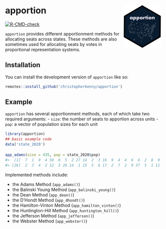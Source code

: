 
<!-- README.md is generated from README.Rmd. Please edit that file -->

# apportion <a href="https://christopherkenny.github.io/apportion/"><img src="man/figures/logo.png" align="right" height="138" /></a>

<!-- badges: start -->

[![R-CMD-check](https://github.com/christopherkenny/apportion/actions/workflows/R-CMD-check.yaml/badge.svg)](https://github.com/christopherkenny/apportion/actions/workflows/R-CMD-check.yaml)
<!-- badges: end -->

`apportion` provides different apportionment methods for allocating
seats across states. These methods are also sometimes used for
allocating seats by votes in proportional representation systems.

## Installation

You can install the development version of `apportion` like so:

``` r
remotes::install_github('christopherkenny/apportion')
```

## Example

`apportion` has several apportionment methods, each of which take two
required arguments: - `size`: the number of seats to apportion across
units - `pop`: a vector of population sizes for each unit

``` r
library(apportion)
## basic example code
data('state_2020')

app_adams(size = 435, pop = state_2020$pop)
#>  [1]  7  1  9  4 50  8  5  2 27 14  2  3 16  9  4  4  6  6  2  8  9 13  8  4  8
#> [26]  2  3  4  2 12  3 26 14  1 15  5  6 17  2  7  2  9 37  5  1 11 10  3  8  1
```

Implemented methods include:

- the Adams Method (`app_adams()`)
- the Balinski Young Method (`app_balinski_young()`)
- the Dean Method (`app_dean()`)
- the D’Hondt Method (`app_dhondt()`)
- the Hamilton-Vinton Method (`app_hamilton_vinton()`)
- the Huntington-Hill Method (`app_huntington_hill()`)
- the Jefferson Method (`app_jefferson()`)
- the Webster Method (`app_webster()`)
